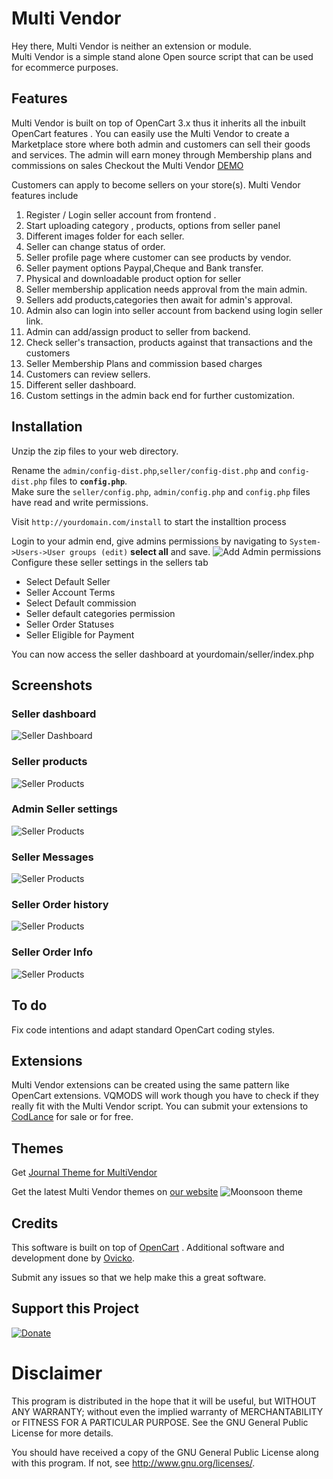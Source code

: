 # Multi Vendor 

Hey there, Multi Vendor is neither an extension or module.  
Multi Vendor is a simple stand alone Open source script that can be used for ecommerce purposes.
## Features
Multi Vendor is built on top of OpenCart 3.x thus it inherits all the inbuilt  OpenCart features .
You can easily use the Multi Vendor to create a Marketplace store where both admin and customers can sell their goods and services.
The admin will earn money through Membership plans and commissions on sales
Checkout the Multi Vendor [DEMO](http://demo.codlance.com)

Customers can apply to become sellers on your store(s).
Multi Vendor features include

1. Register / Login seller account from frontend .
2. Start uploading category , products, options from seller panel
3. Different images folder for each seller.
4. Seller can change status of order.
6. Seller profile page where customer can see products by vendor.
7. Seller payment options Paypal,Cheque and Bank transfer.
8. Physical and downloadable product option for seller
9. Seller membership application needs approval from the main admin.
10. Sellers add products,categories then await for admin's  approval.
11. Admin also can login into seller account from backend using login seller link.
12. Admin can add/assign product to seller from backend.
13. Check seller's transaction, products against that transactions and the customers
14. Seller  Membership Plans and commission based charges
15. Customers can review sellers.
16. Different seller dashboard.
27. Custom settings in the admin back end for further customization.


## Installation
Unzip the zip files to your web directory.  

Rename the `admin/config-dist.php`,`seller/config-dist.php` and `config-dist.php` files to **`config.php`**.  
Make sure the `seller/config.php`, `admin/config.php` and `config.php` files have read and write permissions.  

Visit `http://yourdomain.com/install` to start the installtion process

Login to your admin end, give admins permissions by navigating to `System->Users->User groups (edit)` **select all** and save. 
![Add Admin permissions](select_all_user_permissions.png)   
Configure these seller settings in the sellers tab
- Select Default Seller  
- Seller Account Terms   
- Select Default commission  
- Seller default categories permission  
- Seller Order Statuses  
- Seller Eligible for Payment

You can now access the seller dashboard at yourdomain/seller/index.php  
  
##  Screenshots 
###  Seller  dashboard  
![Seller Dashboard](screenshots/SellerDashboard.png)
###  Seller  products  
![Seller Products](screenshots/seler%20Products.png)
###  Admin Seller settings  
![Seller Products](screenshots/adminSettings.png)
###  Seller Messages
![Seller Products](screenshots/SELLERMessages.png)
###  Seller  Order history  
![Seller Products](screenshots/SELLER_ORDER_HISTORY.png)
###  Seller  Order  Info 
![Seller Products](screenshots/ORDER_INFO.png)
## To do
Fix code intentions and adapt standard OpenCart coding styles.
## Extensions
Multi Vendor extensions can be created using the same pattern like OpenCart extensions.
VQMODS will work though you have to check if they really fit with the Multi Vendor script.
You can submit your extensions to [CodLance](https://codlance.com) for sale or for free.
## Themes
Get  [Journal Theme for MultiVendor](https://yiirestful.ovicko.com/journal-theme-for-multivendor-is-finally-here/)  
  
Get the latest Multi Vendor themes on [our website](https://codlance.com)
![Moonsoon theme](multivendor_moonsoon_preview.png)
## Credits
This software is built on top of [OpenCart](http://opencart.com) .
Additional software and development done by [Ovicko](https://ovicko.com).

Submit any issues so that we help make this a great software.
## Support this Project
[![Donate](https://img.shields.io/badge/Donate-PayPal-green.svg)](https://www.paypal.com/cgi-bin/webscr?cmd=_s-xclick&hosted_button_id=K7HBK7452TH2U)
# Disclaimer
This program is distributed in the hope that it will be useful,
but WITHOUT ANY WARRANTY; without even the implied warranty of
MERCHANTABILITY or FITNESS FOR A PARTICULAR PURPOSE. See the
GNU General Public License for more details.

You should have received a copy of the GNU General Public License
 along with this program. If not, see <http://www.gnu.org/licenses/>.
